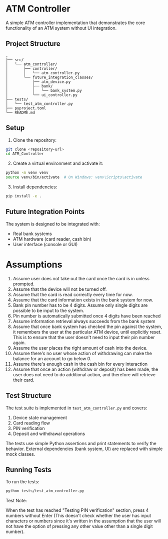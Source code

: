 # ATM Controller

A simple ATM controller implementation that demonstrates the core functionality of an ATM system without UI integration.

## Project Structure

```
.
├── src/
│   └── atm_controller/
│       ├── controller/
│       │   └── atm_controller.py
│       └── future_integration_classes/
│           ├── atm_device.py
│           ├── bank/
│           │   └── bank_system.py
│           └── ui_controller.py
├── tests/
│   └── test_atm_controller.py
├── pyproject.toml
└── README.md
```

## Setup

1. Clone the repository:
```bash
git clone <repository-url>
cd ATM_Controller
```

2. Create a virtual environment and activate it:
```bash
python -m venv venv
source venv/bin/activate  # On Windows: venv\Scripts\activate
```

3. Install dependencies:
```bash
pip install -e .
```

## Future Integration Points

The system is designed to be integrated with:
- Real bank systems
- ATM hardware (card reader, cash bin)
- User interface (console or GUI)

# Assumptions
1. Assume user does not take out the card once the card is in unless prompted.
2. Assume that the device will not be turned off.
3. Assume that the card is read correctly every time for now.
4. Assume that the card information exists in the bank system for now.
5. Bank pin number has to be 4 digits. Assume only single digits are possible to be input to the system.
6. Pin number is automatically submitted once 4 digits have been reached
7. Assume information retrieval always succeeds from the bank system
8. Assume that once bank system has checked the pin against the system, it remembers the user at the particular ATM device, until explicitly reset. This is to ensure that the user doesn't need to input their pin number again. 
9. Assume the user places the right amount of cash into the device. 
10. Assume there's no user whose action of withdrawing can make the balance for an account to go below 0.
11. Assume there's enough cash in the cash bin for every interaction
12. Assume that once an action (withdraw or deposit) has been made, the user does not need to do additional action, and therefore will retrieve their card.


## Test Structure

The test suite is implemented in `test_atm_controller.py` and covers:

1. Device state management
2. Card reading flow
3. PIN verification
4. Deposit and withdrawal operations

The tests use simple Python assertions and print statements to verify the behavior. External dependencies (bank system, UI) are replaced with simple mock classes.

## Running Tests

To run the tests:

```bash
python tests/test_atm_controller.py
```

Test Note:

When the test has reached "Testing PIN verification" section, press 4 numbers without Enter (This doesn't check whether the user has input characters or numbers since it's written in the assumption that the user will not have the option of pressing any other value other than a single digit number).
